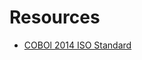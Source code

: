 # Resources

- [COBOl 2014 ISO Standard][ISO 2014]

[ISO 2014]: https://www.iso.org/standard/51416.html

<!-- TODO: write document

  This document should link to useful resources.

  Feel free to link to any good resources you know, whether they
  be websites, videos, mailing lists, etc.

  The contents of this document are displayed on the track's documentation
  page at `https://exercism.org/docs/tracks/<track>/resources`.

  See https://exercism.org/docs/building/tracks/docs for more information. -->
